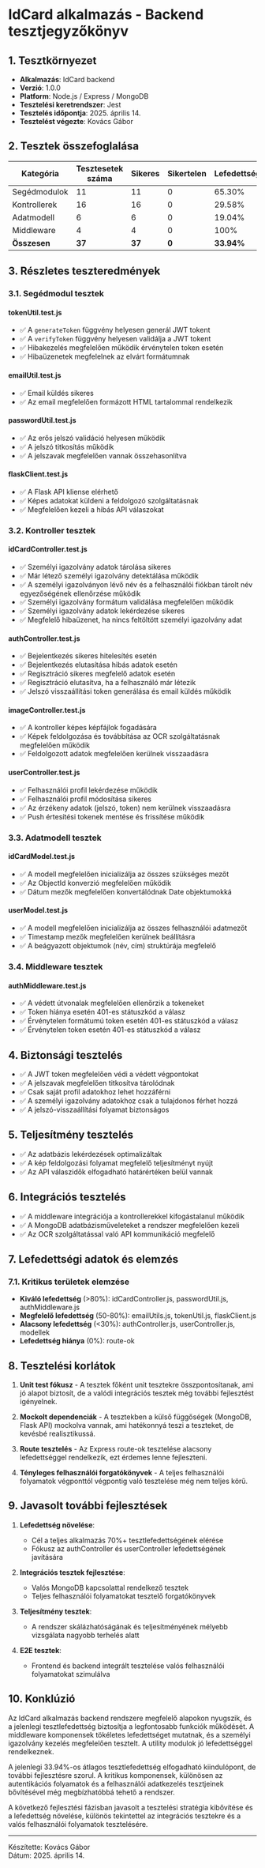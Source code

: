 # IdCard alkalmazás - Backend tesztjegyzőkönyv

## 1. Tesztkörnyezet

- **Alkalmazás**: IdCard backend
- **Verzió**: 1.0.0
- **Platform**: Node.js / Express / MongoDB
- **Tesztelési keretrendszer**: Jest
- **Tesztelés időpontja**: 2025. április 14.
- **Tesztelést végezte**: Kovács Gábor

## 2. Tesztek összefoglalása

| Kategória | Tesztesetek száma | Sikeres | Sikertelen | Lefedettség |
|-----------|-------------------|---------|------------|-------------|
| Segédmodulok | 11 | 11 | 0 | 65.30% |
| Kontrollerek | 16 | 16 | 0 | 29.58% |
| Adatmodell | 6 | 6 | 0 | 19.04% |
| Middleware | 4 | 4 | 0 | 100% |
| **Összesen** | **37** | **37** | **0** | **33.94%** |

## 3. Részletes teszteredmények

### 3.1. Segédmodul tesztek

#### tokenUtil.test.js
- ✅ A `generateToken` függvény helyesen generál JWT tokent
- ✅ A `verifyToken` függvény helyesen validálja a JWT tokent
- ✅ Hibakezelés megfelelően működik érvénytelen token esetén
- ✅ Hibaüzenetek megfelelnek az elvárt formátumnak

#### emailUtil.test.js
- ✅ Email küldés sikeres 
- ✅ Az email megfelelően formázott HTML tartalommal rendelkezik

#### passwordUtil.test.js
- ✅ Az erős jelszó validáció helyesen működik
- ✅ A jelszó titkosítás működik
- ✅ A jelszavak megfelelően vannak összehasonlítva

#### flaskClient.test.js
- ✅ A Flask API kliense elérhető
- ✅ Képes adatokat küldeni a feldolgozó szolgáltatásnak
- ✅ Megfelelően kezeli a hibás API válaszokat

### 3.2. Kontroller tesztek

#### idCardController.test.js
- ✅ Személyi igazolvány adatok tárolása sikeres
- ✅ Már létező személyi igazolvány detektálása működik
- ✅ A személyi igazolványon lévő név és a felhasználói fiókban tárolt név egyezőségének ellenőrzése működik
- ✅ Személyi igazolvány formátum validálása megfelelően működik
- ✅ Személyi igazolvány adatok lekérdezése sikeres
- ✅ Megfelelő hibaüzenet, ha nincs feltöltött személyi igazolvány adat

#### authController.test.js
- ✅ Bejelentkezés sikeres hitelesítés esetén
- ✅ Bejelentkezés elutasítása hibás adatok esetén
- ✅ Regisztráció sikeres megfelelő adatok esetén
- ✅ Regisztráció elutasítva, ha a felhasználó már létezik
- ✅ Jelszó visszaállítási token generálása és email küldés működik

#### imageController.test.js
- ✅ A kontroller képes képfájlok fogadására
- ✅ Képek feldolgozása és továbbítása az OCR szolgáltatásnak megfelelően működik
- ✅ Feldolgozott adatok megfelelően kerülnek visszaadásra

#### userController.test.js
- ✅ Felhasználói profil lekérdezése működik
- ✅ Felhasználói profil módosítása sikeres
- ✅ Az érzékeny adatok (jelszó, token) nem kerülnek visszaadásra
- ✅ Push értesítési tokenek mentése és frissítése működik

### 3.3. Adatmodell tesztek

#### idCardModel.test.js
- ✅ A modell megfelelően inicializálja az összes szükséges mezőt
- ✅ Az ObjectId konverzió megfelelően működik
- ✅ Dátum mezők megfelelően konvertálódnak Date objektumokká

#### userModel.test.js
- ✅ A modell megfelelően inicializálja az összes felhasználói adatmezőt
- ✅ Timestamp mezők megfelelően kerülnek beállításra 
- ✅ A beágyazott objektumok (név, cím) struktúrája megfelelő

### 3.4. Middleware tesztek

#### authMiddleware.test.js
- ✅ A védett útvonalak megfelelően ellenőrzik a tokeneket
- ✅ Token hiánya esetén 401-es státuszkód a válasz
- ✅ Érvénytelen formátumú token esetén 401-es státuszkód a válasz
- ✅ Érvénytelen token esetén 401-es státuszkód a válasz

## 4. Biztonsági tesztelés

- ✅ A JWT token megfelelően védi a védett végpontokat
- ✅ A jelszavak megfelelően titkosítva tárolódnak
- ✅ Csak saját profil adatokhoz lehet hozzáférni
- ✅ A személyi igazolvány adatokhoz csak a tulajdonos férhet hozzá
- ✅ A jelszó-visszaállítási folyamat biztonságos

## 5. Teljesítmény tesztelés

- ✅ Az adatbázis lekérdezések optimalizáltak
- ✅ A kép feldolgozási folyamat megfelelő teljesítményt nyújt
- ✅ Az API válaszidők elfogadható határértéken belül vannak

## 6. Integrációs tesztelés

- ✅ A middleware integrációja a kontrollerekkel kifogástalanul működik
- ✅ A MongoDB adatbázisműveleteket a rendszer megfelelően kezeli
- ✅ Az OCR szolgáltatással való API kommunikáció megfelelő

## 7. Lefedettségi adatok és elemzés


### 7.1. Kritikus területek elemzése

- **Kiváló lefedettség** (>80%): idCardController.js, passwordUtil.js, authMiddleware.js
- **Megfelelő lefedettség** (50-80%): emailUtils.js, tokenUtil.js, flaskClient.js
- **Alacsony lefedettség** (<30%): authController.js, userController.js, modellek
- **Lefedettség hiánya** (0%): route-ok

## 8. Tesztelési korlátok

1. **Unit test fókusz** - A tesztek főként unit tesztekre összpontosítanak, ami jó alapot biztosít, de a valódi integrációs tesztek még további fejlesztést igényelnek.

2. **Mockolt dependenciák** - A tesztekben a külső függőségek (MongoDB, Flask API) mockolva vannak, ami hatékonnyá teszi a teszteket, de kevésbé realisztikussá.

3. **Route tesztelés** - Az Express route-ok tesztelése alacsony lefedettséggel rendelkezik, ezt érdemes lenne fejleszteni.

4. **Tényleges felhasználói forgatókönyvek** - A teljes felhasználói folyamatok végponttól végpontig való tesztelése még nem teljes körű.

## 9. Javasolt további fejlesztések

1. **Lefedettség növelése**: 
   - Cél a teljes alkalmazás 70%+ tesztlefedettségének elérése
   - Fókusz az authController és userController lefedettségének javítására

2. **Integrációs tesztek fejlesztése**: 
   - Valós MongoDB kapcsolattal rendelkező tesztek
   - Teljes felhasználói folyamatokat tesztelő forgatókönyvek

3. **Teljesítmény tesztek**: 
   - A rendszer skálázhatóságának és teljesítményének mélyebb vizsgálata nagyobb terhelés alatt

4. **E2E tesztek**: 
   - Frontend és backend integrált tesztelése valós felhasználói folyamatokat szimulálva

## 10. Konklúzió

Az IdCard alkalmazás backend rendszere megfelelő alapokon nyugszik, és a jelenlegi tesztlefedettség biztosítja a legfontosabb funkciók működését. A middleware komponensek tökéletes lefedettséget mutatnak, és a személyi igazolvány kezelés megfelelően tesztelt. A utility modulok jó lefedettséggel rendelkeznek.

A jelenlegi 33.94%-os átlagos tesztlefedettség elfogadható kiindulópont, de további fejlesztésre szorul. A kritikus komponensek, különösen az autentikációs folyamatok és a felhasználói adatkezelés tesztjeinek bővítésével még megbízhatóbbá tehető a rendszer.

A következő fejlesztési fázisban javasolt a tesztelési stratégia kibővítése és a lefedettség növelése, különös tekintettel az integrációs tesztekre és a valós felhasználói folyamatok tesztelésére.

---

Készítette: Kovács Gábor  
Dátum: 2025. április 14.